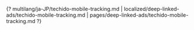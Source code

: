 {? multilang/ja-JP/techido-mobile-tracking.md | localized/deep-linked-ads/techido-mobile-tracking.md | pages/deep-linked-ads/techido-mobile-tracking.md ?}
